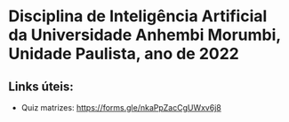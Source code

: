 # Disciplina de Inteligência Artificial da Universidade Anhembi Morumbi, Unidade Paulista, ano de 2022

## Links úteis:

 - Quiz matrizes: https://forms.gle/nkaPpZacCgUWxv6j8
